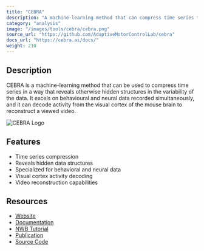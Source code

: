 ```yaml
---
title: "CEBRA"
description: "A machine-learning method that can compress time series to reveal hidden structures in data variability, excelling with behavioral and neural data recorded simultaneously."
category: "analysis"
image: "/images/tools/cebra/cebra.png"
source_url: "https://github.com/AdaptiveMotorControlLab/cebra"
docs_url: "https://cebra.ai/docs/"
weight: 210
---
```


## Description

CEBRA is a machine-learning method that can be used to compress time series in a way that reveals otherwise hidden structures in the variability of the data. It excels on behavioural and neural data recorded simultaneously, and it can decode activity from the visual cortex of the mouse brain to reconstruct a viewed video.

![CEBRA Logo](/images/tools/cebra/cebra.png)

## Features

- Time series compression
- Reveals hidden data structures
- Specialized for behavioral and neural data
- Visual cortex activity decoding
- Video reconstruction capabilities

## Resources

- [Website](https://cebra.ai)
- [Documentation](https://cebra.ai/docs/)
- [NWB Tutorial](https://cebra.ai/docs/demo_notebooks/Demo_dandi_NeuroDataReHack_2023.html)
- [Publication](https://www.nature.com/articles/s41586-023-06031-6)
- [Source Code](https://github.com/AdaptiveMotorControlLab/cebra)
